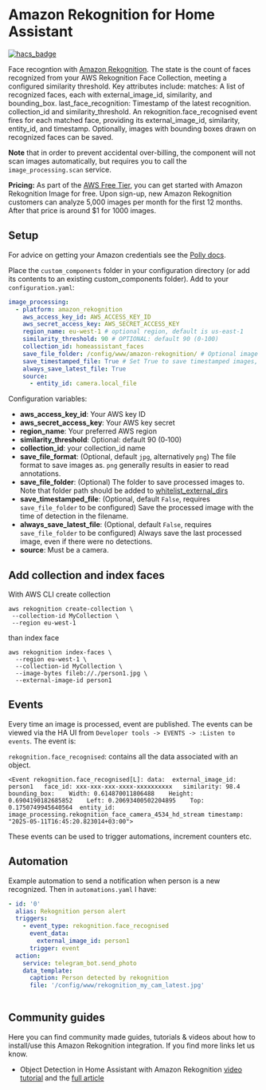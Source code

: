 # Amazon Rekognition for Home Assistant
[![hacs_badge](https://img.shields.io/badge/HACS-Default-orange.svg?style=for-the-badge)](https://github.com/hacs/integration)

Face recogntion with [Amazon Rekognition](https://aws.amazon.com/rekognition/).  The state is the count of faces recognized from your AWS Rekognition Face Collection, meeting a configured similarity threshold. 
Key attributes include: matches: A list of recognized faces, each with external_image_id, similarity, and bounding_box. last_face_recognition: Timestamp of the latest recognition. collection_id and similarity_threshold.
An rekognition.face_recognised event fires for each matched face, providing its external_image_id, similarity, entity_id, and timestamp.
Optionally, images with bounding boxes drawn on recognized faces can be saved.

**Note** that in order to prevent accidental over-billing, the component will not scan images automatically, but requires you to call the `image_processing.scan` service.

**Pricing:** As part of the [AWS Free Tier](https://aws.amazon.com/rekognition/pricing/), you can get started with Amazon Rekognition Image for free. Upon sign-up, new Amazon Rekognition customers can analyze 5,000 images per month for the first 12 months. After that price is around $1 for 1000 images.

## Setup
For advice on getting your Amazon credentials see the [Polly docs](https://www.home-assistant.io/components/tts.amazon_polly/).

Place the `custom_components` folder in your configuration directory (or add its contents to an existing custom_components folder). Add to your `configuration.yaml`:

```yaml
image_processing:
  - platform: amazon_rekognition
    aws_access_key_id: AWS_ACCESS_KEY_ID
    aws_secret_access_key: AWS_SECRET_ACCESS_KEY
    region_name: eu-west-1 # optional region, default is us-east-1
    similarity_threshold: 90 # OPTIONAL: default 90 (0‑100)
    collection_id: homeassistant_faces     
    save_file_folder: /config/www/amazon-rekognition/ # Optional image storage
    save_timestamped_file: True # Set True to save timestamped images, default False
    always_save_latest_file: True
    source:
      - entity_id: camera.local_file
```

Configuration variables:
- **aws_access_key_id**: Your AWS key ID
- **aws_secret_access_key**: Your AWS key secret
- **region_name**: Your preferred AWS region
- **similarity_threshold**: Optional: default 90 (0‑100)
- **collection_id**: your collection_id name
- **save_file_format**: (Optional, default `jpg`, alternatively `png`) The file format to save images as. `png` generally results in easier to read annotations.
- **save_file_folder**: (Optional) The folder to save processed images to. Note that folder path should be added to [whitelist_external_dirs](https://www.home-assistant.io/docs/configuration/basic/)
- **save_timestamped_file**: (Optional, default `False`, requires `save_file_folder` to be configured) Save the processed image with the time of detection in the filename.
- **always_save_latest_file**: (Optional, default `False`, requires `save_file_folder` to be configured) Always save the last processed image, even if there were no detections.
- **source**: Must be a camera.


## Add collection and index faces
With AWS CLI create collection

```
aws rekognition create-collection \
 --collection-id MyCollection \
 --region eu-west-1
```
than index face
```
aws rekognition index-faces \
  --region eu-west-1 \
  --collection-id MyCollection \
  --image-bytes fileb://./person1.jpg \
  --external-image-id person1

```

## Events
Every time an image is processed,  event are published. The events can be viewed via the HA UI from `Developer tools -> EVENTS -> :Listen to events`. The event is:

`rekognition.face_recognised`: contains all the data associated with an object.

```<Event rekognition.face_recognised[L]: data:  external_image_id: person1   face_id: xxx-xxx-xxx-xxxx-xxxxxxxxxx   similarity: 98.4   bounding_box:    Width: 0.614870011806488    Height: 0.6904190182685852    Left: 0.20693400502204895    Top: 0.1750749945640564  entity_id: image_processing.rekognition_face_camera_4534_hd_stream timestamp: "2025-05-11T16:45:20.823014+03:00">```


These events can be used to trigger automations, increment counters etc.

## Automation
Example automation to send a  notification when person is a new recognized. Then in `automations.yaml` I have:

```yaml
- id: '0'
  alias: Rekognition person alert  
  triggers:
    - event_type: rekognition.face_recognised
      event_data:
        external_image_id: person1
      trigger: event
  action:
    service: telegram_bot.send_photo
    data_template:
      caption: Person detected by rekognition
      file: '/config/www/rekognition_my_cam_latest.jpg'
      
```

## Community guides
Here you can find community made guides, tutorials & videos about how to install/use this Amazon Rekognition integration. If you find more links let us know.
* Object Detection in Home Assistant with Amazon Rekognition [video tutorial](https://youtu.be/1G8tnhw2N_Y) and the [full article](https://peyanski.com/amazon-rekognition-in-home-assistant)


